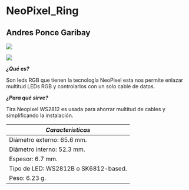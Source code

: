 # NeoPixel_Ring

## Andres Ponce Garibay

![](https://boutique.semageek.com/741-thickbox_default/neopixel-ring-with-12-led-rgb-led-and-driver-integrated.jpg)

![](https://cdn-shop.adafruit.com/970x728/1586-00.jpg)

_**¿Qué es?**_ 

Son leds RGB que tienen la tecnología NeoPixel esta nos permite enlazar multitud LEDs RGB y controlarlos con un solo cable de datos. 

_**¿Para qué sirve?**_ 

Tira Neopixel WS2812 es usada para ahorrar multitud de cables y simplificando la instalación.

| _Caracteristicas_ |
|-------------------|
| Diámetro externo: 65.6 mm. |
| Diámetro interno: 52.3 mm. |
| Espesor: 6.7 mm. |
| Tipo de LED: WS2812B o SK6812-based. |
| Peso: 6.23 g. |

